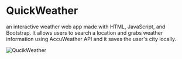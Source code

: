 # QuickWeather
an interactive weather web app made with HTML, JavaScript, and Bootstrap. It allows users to search a location and grabs weather information using AccuWeather API and it saves the user's city locally.

![QucikWeather](https://user-images.githubusercontent.com/62397382/132058105-cacb23fd-1785-4b3d-ac6f-0546f44b771b.PNG)
